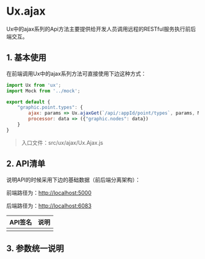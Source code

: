 # Ux.ajax

Ux中的ajax系列的Api方法主要提供给开发人员调用远程的RESTful服务执行前后端交互。

## 1. 基本使用

在前端调用Ux中的ajax系列方法可直接使用下边这种方式：

```js
import Ux from 'ux';
import Mock from '../mock';

export default {
    "graphic.point.types": {
        ajax: params => Ux.ajaxGet(`/api/:appId/point/types`, params, Mock.fnPointTypes),
        processor: data => ({"graphic.nodes": data})
    }
}
```

> 入口文件：src/ux/ajax/Ux.Ajax.js

## 2. API清单

说明API的时候采用下边的基础数据（前后端分离架构）：

前端路径为：[http://localhost:5000](http://localhost:5000)

后端路径为：[http://localhost:6083](http://localhost:6083)

| API签名 | 说明 |
| :--- | :--- |
|  |  |

## 3. 参数统一说明




